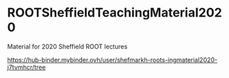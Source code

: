 # ROOTSheffieldTeachingMaterial2020
Material for 2020 Sheffield ROOT lectures

https://hub-binder.mybinder.ovh/user/shefmarkh-roots-ingmaterial2020-j7tvmhcr/tree
